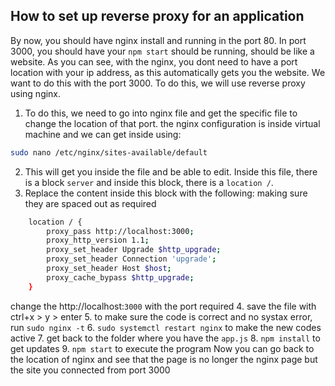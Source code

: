 ## How to set up reverse proxy for an application
By now, you should have nginx install and running in the port 80. In port 3000, you should have your `npm start` should be running, should be like a website. As you can see, with the nginx, you dont need to have a port location with your ip address, as this automatically gets you the website. We want to do this with the port 3000. To do this, we will use reverse proxy using nginx. 
1. To do this, we need to go into nginx file and get the specific file to change the location of that port. the nginx configuration is inside virtual machine and we can get inside using:
```bash
sudo nano /etc/nginx/sites-available/default
```
2. This will get you inside the file and be able to edit. Inside this file, there is a block `server` and inside this block, there is a `location /`.
3. Replace the content inside this block with the following:
making sure they are spaced out as required
```bash
    location / {
        proxy_pass http://localhost:3000;
        proxy_http_version 1.1;
        proxy_set_header Upgrade $http_upgrade;
        proxy_set_header Connection 'upgrade';
        proxy_set_header Host $host;
        proxy_cache_bypass $http_upgrade;
    }
```
change the http://localhost:`3000` with the port required
4. save the file with ctrl+x > y > enter
5. to make sure the code is correct and no systax error, run `sudo nginx -t`
6. `sudo systemctl restart nginx` to make the new codes active
7. get back to the folder where you have the `app.js`
8. `npm install` to get updates
9. `npm start` to execute the program
Now you can go back to the location of nginx and see that the page is no longer the nginx page but the site you connected from port 3000